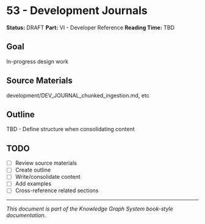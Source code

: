 # 53 - Development Journals

**Status:** DRAFT
**Part:** VI - Developer Reference
**Reading Time:** TBD

## Goal

In-progress design work

## Source Materials

development/DEV_JOURNAL_chunked_ingestion.md, etc

## Outline

TBD - Define structure when consolidating content

## TODO

- [ ] Review source materials
- [ ] Create outline
- [ ] Write/consolidate content
- [ ] Add examples
- [ ] Cross-reference related sections

---

*This document is part of the Knowledge Graph System book-style documentation.*
